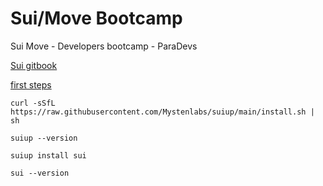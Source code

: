 # Sui/Move Bootcamp

Sui Move - Developers bootcamp - ParaDevs

[Sui gitbook](https://sui-3.gitbook.io/sui-developer-certification/)

[first steps](https://github.com/AguaPotavel/sui-first-steps)

```shell
curl -sSfL https://raw.githubusercontent.com/Mystenlabs/suiup/main/install.sh | sh

suiup --version

suiup install sui

sui --version

```
